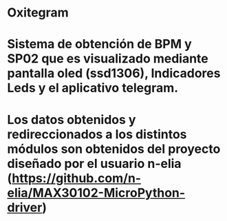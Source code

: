 # Oxitegram
# Sistema de obtención de BPM y SP02 que es visualizado mediante pantalla oled (ssd1306), Indicadores Leds y el aplicativo telegram.

# Los datos obtenidos y redireccionados a los distintos módulos son obtenidos del proyecto diseñado por el usuario n-elia (https://github.com/n-elia/MAX30102-MicroPython-driver)
# 
#
#

